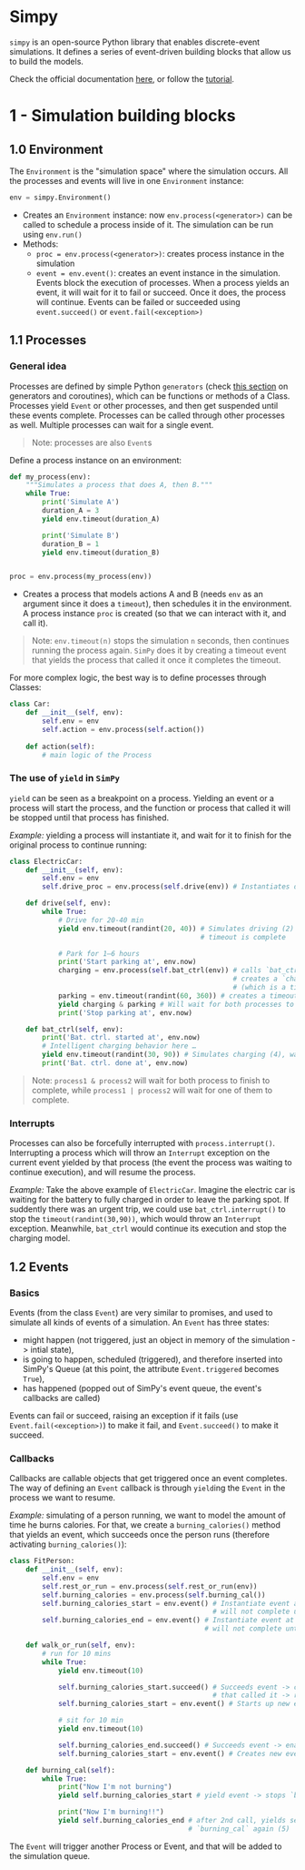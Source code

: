 # Simpy

`simpy` is an open-source Python library that enables discrete-event simulations.
It defines a series of event-driven building blocks that allow us to build the models.

Check the official documentation
[here](https://simpy.readthedocs.io/en/latest/index.html), or follow the
[tutorial](https://simpy.readthedocs.io/en/latest/simpy_intro/basic_concepts.html).

# 1 - Simulation building blocks

## 1.0 Environment

The `Environment` is the "simulation space" where the simulation occurs. All the
processes and events will live in one `Environment` instance:

```python
env = simpy.Environment()
```
- Creates an `Environment` instance: now `env.process(<generator>)` can be called to
  schedule a process inside of it. The simulation can be run using `env.run()`
- Methods:
  - `proc = env.process(<generator>)`: creates process instance in the simulation
  - `event = env.event()`: creates an event instance in the simulation. Events block
    the execution of processes. When a process yields an event, it will wait for it
    to fail or succeed. Once it does, the process will continue. Events can be
    failed or succeeded using `event.succeed()` or `event.fail(<exception>)`

## 1.1 Processes

### General idea

Processes are defined by simple Python `generators` (check
[this section](generators-coroutines.md) on generators and coroutines),
which can be functions or methods of a Class. Processes yield `Event` or other
processes, and then get suspended until these events complete. Processes can be
called through other processes as well. Multiple processes can wait for a single event.

> Note: processes are also `Event`s

Define a process instance on an environment:
```python
def my_process(env):
    """Simulates a process that does A, then B."""
    while True:
        print('Simulate A')
        duration_A = 3
        yield env.timeout(duration_A)

        print('Simulate B')
        duration_B = 1
        yield env.timeout(duration_B)


proc = env.process(my_process(env))
```
- Creates a process that models actions A and B (needs `env` as an argument since it
  does a `timeout`), then schedules it in the environment. A process instance `proc`
  is created (so that we can interact with it, and call it).

> Note: `env.timeout(n)` stops the simulation `n` seconds, then continues running the
> process again. `SimPy` does it by creating a timeout event that yields the process
> that called it once it completes the timeout.

For more complex logic, the best way is to define processes through Classes:
```python
class Car:
    def __init__(self, env):
        self.env = env 
        self.action = env.process(self.action())
    
    def action(self):
        # main logic of the Process
```

### The use of `yield` in `SimPy`

`yield` can be seen as a breakpoint on a process. Yielding an event or a process
will start the process, and the function or process that called it will be stopped
until that process has finished.

*Example:* yielding a process will instantiate it, and wait for it to finish for
the original process to continue running:

```python
class ElectricCar:
    def __init__(self, env):
        self.env = env
        self.drive_proc = env.process(self.drive(env)) # Instantiates drive process (1)

    def drive(self, env):
        while True:
            # Drive for 20-40 min
            yield env.timeout(randint(20, 40)) # Simulates driving (2) -> stops process until
                                               # timeout is complete

            # Park for 1–6 hours
            print('Start parking at', env.now)
            charging = env.process(self.bat_ctrl(env)) # calls `bat_ctrl` after some seconds (3),
                                                       # creates a `charging` process variable
                                                       # (which is a timeout(randint(30,90)))
            parking = env.timeout(randint(60, 360)) # creates a timeout event (5)
            yield charging & parking # Will wait for both processes to end before continuing (6)
            print('Stop parking at', env.now)

    def bat_ctrl(self, env):
        print('Bat. ctrl. started at', env.now)
        # Intelligent charging behavior here …
        yield env.timeout(randint(30, 90)) # Simulates charging (4), waits some seconds
        print('Bat. ctrl. done at', env.now)
```

> Note: `process1 & process2` will wait for both process to finish to complete, while
> `process1 | process2` will wait for one of them to complete. 

### Interrupts

Processes can also be forcefully interrupted with `process.interrupt()`. Interrupting a
process which will throw an `Interrupt` exception on the current event yielded by that
process (the event the process was waiting to continue execution), and will resume the
process.

*Example:* Take the above example of `ElectricCar`. Imagine the electric car is waiting
for the battery to fully charged in order to leave the parking spot. If suddently there
was an urgent trip, we could use `bat_ctrl.interrupt()` to stop the `timeout(randint(30,90))`,
which would throw an `Interrupt` exception. Meanwhile, `bat_ctrl` would continue its execution
and stop the charging model.

## 1.2 Events

### Basics

Events (from the class `Event`) are very similar to promises, and used to simulate all
kinds of events of a simulation. An `Event` has three states:

- might happen (not triggered, just an object in memory of the simulation -> intial
  state),
- is going to happen, scheduled (triggered), and therefore inserted into SimPy's Queue
  (at this point, the attribute `Event.triggered` becomes `True`),
- has happened (popped out of SimPy's event queue, the event's callbacks are called)

Events can fail or succeed, raising an exception if it fails (use
`Event.fail(<exception>)`) to make it fail, and `Event.succeed()` to make it succeed.

### Callbacks

Callbacks are callable objects that get triggered once an event completes. The way of
defining an `Event` callback is through `yield`ing the `Event` in the process we
want to resume. 

*Example:* simulating of a person running, we want to model the amount of time he burns
calories. For that, we create a `burning_calories()` method that yields an event,
which succeeds once the person runs (therefore activating `burning_calories()`):

```python
class FitPerson:
    def __init__(self, env):
        self.env = env
        self.rest_or_run = env.process(self.rest_or_run(env))
        self.burning_calories = env.process(self.burning_cal())
        self.burning_calories_start = env.event() # Instantiate event at init (1) -> event
                                                  # will not complete until manually succeeded
        self.burning_calories_end = env.event() # Instantiate event at init (1') -> event
                                                # will not complete until manually succeeded

    def walk_or_run(self, env):
        # run for 10 mins
        while True:
            yield env.timeout(10)

            self.burning_calories_start.succeed() # Succeeds event -> calls process
                                                  # that called it -> runs `burning_cal` again  (3)
            self.burning_calories_start = env.event() # Starts up new event (so it can get yielded) (4)

            # sit for 10 min
            yield env.timeout(10)

            self.burning_calories_end.succeed() # Succeeds event -> enables `burning_call() to continue (6)
            self.burning_calories_start = env.event() # Creates new event (7) - and restarts from (2)

    def burning_cal(self):
        while True:
            print("Now I'm not burning")
            yield self.burning_calories_start # yield event -> stops `burning_cal` (2)

            print("Now I'm burning!!")
            yield self.burning_calories_end # after 2nd call, yields second event -> stops
                                            # `burning_cal` again (5)

```

The `Event` will trigger another Process or
Event, and that will be added to the simulation queue.
